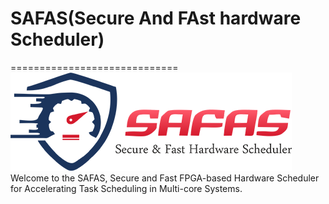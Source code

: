 # SAFAS(Secure And FAst hardware Scheduler)
=============================
![alt text](https://github.com/amin-norollah/safas/blob/main/SAFAS.png)
Welcome to the SAFAS, Secure and Fast FPGA-based Hardware Scheduler for Accelerating Task Scheduling in Multi-core Systems.
